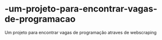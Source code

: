 # -um-projeto-para-encontrar-vagas-de-programacao
Um projeto para encontrar vagas de programação atraves de webscraping
